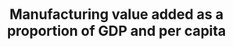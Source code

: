 ---
actual_indicator_available: Manufacturing value added as a percentage of GDP and per
  capita
actual_indicator_available_description: 'As percentage of GDP: The contribution of
  the manufacturing industry as a percentage of overall GDP. Per capita: The contribution
  per capita of the manufacturing industry to overall GDP.'
computation_units: 'As percentage of GDP: Percentage,   Per Capita: Dollars'
data_non_statistical: false
date_metadata_updated: '2017-10-20'
date_of_national_source_publication: 09/2016
goal_meta_link: http://unstats.un.org/sdgs/files/metadata-compilation/Metadata-Goal-9.pdf
graph_title: US manufacturing value added as a percentage of GDP
graph_type: line
has_metadata: true
indicator: 9.2.1
indicator_definition: Manufacturing value added (MVA) is the total value of goods
  and services net of intermediate consumption. It is generally compiled as the sum
  of the value added of all manufacturing activity units in operation in the reference
  period. It can be presented in percentage to gross domestic product (GDP) as well
  as per capita for any reference year. MVA growth rates are given at constant prices.
indicator_name: Manufacturing value added as a proportion of GDP and per capita
indicator_sort_order: 09-02-01
indicator_variable: manuf_va_as_pctgdp
layout: indicator
national_geographical_coverage: United States
periodicity: Annual
permalink: /9-2-1/
published: true
rationale_interpretation: MVA is a well-recognized and widely used indicator by researchers
  and policy makers to assess the level of industrialization of a country. MVA measures
  the contribution of manufacturing to economy. The indicator is exceptionally good
  for international comparison. Share of MVA in GDP establishes the role of manufacturing
  in the economy. In other words, this indicator specifies the contribution of the
  manufacturing sector to total production. MVA per capita is the basic indicator
  of a country's level of industrialization adjusted for the size of the economy.
  And finally, the MVA growth provides insight into the general direction and magnitude
  of growth for the manufacturing sector. In practice, it is a measure of the rate
  of change that an economy's MVA goes through from one year to another at constant
  prices.
reporting_status: complete
scheduled_update_by_national_source: 10/2017
sdg_goal: 9
source_active_1: true
source_agency_staff_email_1: Andrew.Craig@bea.gov
source_agency_staff_name_1: Andrew Craig
source_agency_survey_dataset_1: Value Added by Industry as a Percentage of Gross Domestic
  Product
source_notes_1: null
source_organisation_1: Value Added by Industry as a Percentage of Gross Domestic Product
source_title_1: null
source_url_1: http://www.bea.gov/iTable/iTableHtml.cfm?reqid=51&step=2&isuri=1
target: Promote inclusive and sustainable industrialization and, by 2030, significantly
  raise industry's share of employment and gross domestic product, in line with national
  circumstances, and double its share in least developed countries.
target_id: '9.2'
time_period: 2000-2016
title: Manufacturing value added as a proportion of GDP and per capita
un_custodial_agency: 'UNIDO (Partnering Agencies: World Bank)'
un_designated_tier: '1'
us_method_of_computation: 'As Percentage of GDP: Manufacturing value added divded
  by GDP, expressed as a percentage Per Capita: Manufacturing value added divded by
  population'
variable_description: null
variable_notes: null
---